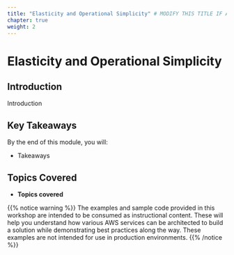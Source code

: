 ```yaml
---
title: "Elasticity and Operational Simplicity" # MODIFY THIS TITLE IF APPLICABLE
chapter: true
weight: 2
---
```


# Elasticity and Operational Simplicity <!-- MODIFY THIS HEADING -->

## **Introduction**  
Introduction

## **Key Takeaways**  
By the end of this module, you will:  

- Takeaways

## **Topics Covered**  
- **Topics covered**  



{{% notice warning %}}
The examples and sample code provided in this workshop are intended to be consumed as instructional content. These will help you understand how various AWS services can be architected to build a solution while demonstrating best practices along the way. These examples are not intended for use in production environments.
{{% /notice %}}

